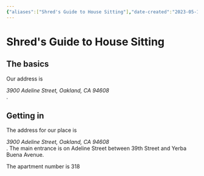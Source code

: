 ```yaml
---
{"aliases":["Shred's Guide to House Sitting"],"date-created":"2023-05-11T20:17","date-modified":"2023-05-11T22:11","dg-publish":true,"tags":[null],"title":"Shred's Guide to House Sitting","permalink":"/encounters/house-sitting/","dgPassFrontmatter":true}
---
```



# Shred's Guide to House Sitting

## The basics

Our address is <address>3900 Adeline Street, Oakland, CA 94608</address>.

## Getting in 

The address for our place is <address>3900 Adeline Street, Oakland, CA 94608</address>. The main entrance is on Adeline Street between 39th Street and Yerba Buena Avenue.

The apartment number is 318

